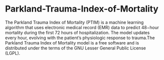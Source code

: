 # Parkland-Trauma-Index-of-Mortality

The Parkland Trauma Index of Mortality (PTIM) is a machine learning algorithm that uses electronic medical record (EMR) data to predict 48−hour mortality during the first 72 hours of hospitalization. The model updates every hour,
evolving with the patient’s physiologic response to trauma.The Parkland Trauma Index of Mortality model is a free software and is distributed under the terms of the GNU Lesser General Public License (LGPL).

